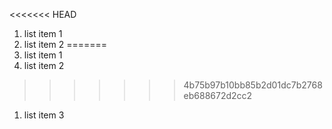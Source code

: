 <<<<<<< HEAD
1. list item 1
8. list item 2
=======
1. list item 1
8. list item 2
>>>>>>> 4b75b97b10bb85b2d01dc7b2768eb688672d2cc2
1. list item 3